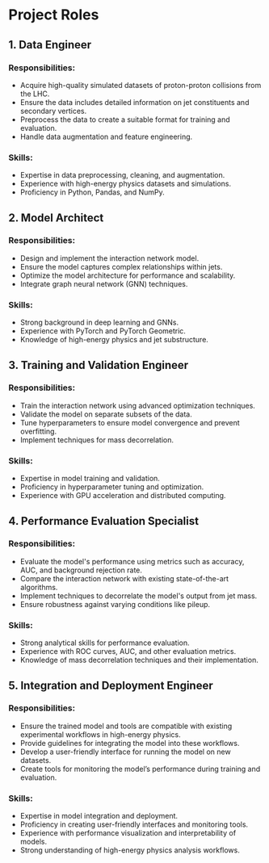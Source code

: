 # Project Roles

## 1. Data Engineer
### Responsibilities:
- Acquire high-quality simulated datasets of proton-proton collisions from the LHC.
- Ensure the data includes detailed information on jet constituents and secondary vertices.
- Preprocess the data to create a suitable format for training and evaluation.
- Handle data augmentation and feature engineering.

### Skills:
- Expertise in data preprocessing, cleaning, and augmentation.
- Experience with high-energy physics datasets and simulations.
- Proficiency in Python, Pandas, and NumPy.

## 2. Model Architect
### Responsibilities:
- Design and implement the interaction network model.
- Ensure the model captures complex relationships within jets.
- Optimize the model architecture for performance and scalability.
- Integrate graph neural network (GNN) techniques.

### Skills:
- Strong background in deep learning and GNNs.
- Experience with PyTorch and PyTorch Geometric.
- Knowledge of high-energy physics and jet substructure.

## 3. Training and Validation Engineer
### Responsibilities:
- Train the interaction network using advanced optimization techniques.
- Validate the model on separate subsets of the data.
- Tune hyperparameters to ensure model convergence and prevent overfitting.
- Implement techniques for mass decorrelation.

### Skills:
- Expertise in model training and validation.
- Proficiency in hyperparameter tuning and optimization.
- Experience with GPU acceleration and distributed computing.

## 4. Performance Evaluation Specialist
### Responsibilities:
- Evaluate the model's performance using metrics such as accuracy, AUC, and background rejection rate.
- Compare the interaction network with existing state-of-the-art algorithms.
- Implement techniques to decorrelate the model's output from jet mass.
- Ensure robustness against varying conditions like pileup.

### Skills:
- Strong analytical skills for performance evaluation.
- Experience with ROC curves, AUC, and other evaluation metrics.
- Knowledge of mass decorrelation techniques and their implementation.

## 5. Integration and Deployment Engineer
### Responsibilities:
- Ensure the trained model and tools are compatible with existing experimental workflows in high-energy physics.
- Provide guidelines for integrating the model into these workflows.
- Develop a user-friendly interface for running the model on new datasets.
- Create tools for monitoring the model’s performance during training and evaluation.

### Skills:
- Expertise in model integration and deployment.
- Proficiency in creating user-friendly interfaces and monitoring tools.
- Experience with performance visualization and interpretability of models.
- Strong understanding of high-energy physics analysis workflows.
